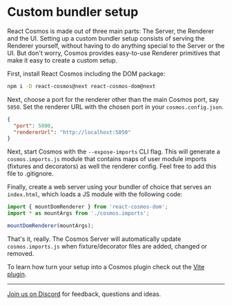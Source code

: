 # Custom bundler setup

React Cosmos is made out of three main parts: The Server, the Renderer and the UI. Setting up a custom bundler setup consists of serving the Renderer yourself, without having to do anything special to the Server or the UI. But don't worry, Cosmos provides easy-to-use Renderer primitives that make it easy to create a custom setup.

First, install React Cosmos including the DOM package:

```bash
npm i -D react-cosmos@next react-cosmos-dom@next
```

Next, choose a port for the renderer other than the main Cosmos port, say `5050`. Set the renderer URL with the chosen port in your `cosmos.config.json`.

```json
{
  "port": 5000,
  "rendererUrl": "http://localhost:5050"
}
```

Next, start Cosmos with the `--expose-imports` CLI flag. This will generate a `cosmos.imports.js` module that contains maps of user module imports (fixtures and decorators) as well the renderer config. Feel free to add this file to .gitignore.

Finally, create a web server using your bundler of choice that serves an `index.html`, which loads a JS module with the following code:

```js
import { mountDomRenderer } from 'react-cosmos-dom';
import * as mountArgs from './cosmos.imports';

mountDomRenderer(mountArgs);
```

That's it, really. The Cosmos Server will automatically update `cosmos.imports.js` when fixture/decorator files are added, changed or removed.

To learn how turn your setup into a Cosmos plugin check out the [Vite plugin](../../packages/react-cosmos-plugin-vite).

---

[Join us on Discord](https://discord.gg/3X95VgfnW5) for feedback, questions and ideas.

